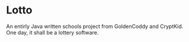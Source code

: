 # Lotto
An entirly Java written schools project from GoldenCoddy and CryptKid.
One day, it shall be a lottery software.
